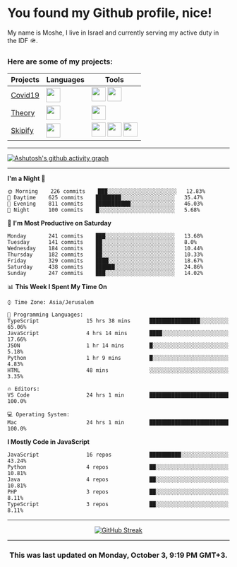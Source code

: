 <h1>You found my Github profile, nice!</h1>
<p>
    My name is Moshe, I live in Israel and currently serving my active duty in the IDF 🪖.
</p>

<h3>Here are some of my projects:</h3>

| Projects                                          | Languages                                                                                   | Tools                                                                                                                                                                                                                                                                       |
| ------------------------------------------------- | ------------------------------------------------------------------------------------------- | --------------------------------------------------------------------------------------------------------------------------------------------------------------------------------------------------------------------------------------------------------------------------- |
| [Covid19](https://github.com/jewishmoses/covid19) | <img height="32" width="32" src="https://unpkg.com/simple-icons@v6/icons/php.svg" />        | <img height="32" width="32" src="https://unpkg.com/simple-icons@v6/icons/laravel.svg" /> <img height="32" width="32" src="https://unpkg.com/simple-icons@v6/icons/livewire.svg" />                                                                                          |
| [Theory](https://github.com/jewishmoses/theory)   | <img height="32" width="32" src="https://unpkg.com/simple-icons@v6/icons/python.svg" />     | <img height="32" width="32" src="https://unpkg.com/simple-icons@v6/icons/django.svg" />                                                                                                                                                                                     |
| [Skipify](https://github.com/jewishmoses/skipify) | <img height="32" width="32" src="https://unpkg.com/simple-icons@v6/icons/javascript.svg" /> | <img height="32" width="32" src="https://unpkg.com/simple-icons@v6/icons/sqlite.svg" /> <img height="32" width="32" src="https://unpkg.com/simple-icons@v6/icons/sequelize.svg" /> <img height="32" width="32" src="https://unpkg.com/simple-icons@v6/icons/express.svg" /> |

<hr />

[![Ashutosh's github activity graph](https://activity-graph.herokuapp.com/graph?username=jewishmoses&theme=github&bg_color=fff&line=216e39&color=000&point=000)](https://github.com/jewishmoses/github-readme-activity-graph)

<hr />

<!--START_SECTION:waka-->
**I'm a Night 🦉** 

```text
🌞 Morning    226 commits    ███░░░░░░░░░░░░░░░░░░░░░░   12.83% 
🌆 Daytime    625 commits    ████████░░░░░░░░░░░░░░░░░   35.47% 
🌃 Evening    811 commits    ███████████░░░░░░░░░░░░░░   46.03% 
🌙 Night      100 commits    █░░░░░░░░░░░░░░░░░░░░░░░░   5.68%

```
📅 **I'm Most Productive on Saturday** 

```text
Monday       241 commits    ███░░░░░░░░░░░░░░░░░░░░░░   13.68% 
Tuesday      141 commits    ██░░░░░░░░░░░░░░░░░░░░░░░   8.0% 
Wednesday    184 commits    ██░░░░░░░░░░░░░░░░░░░░░░░   10.44% 
Thursday     182 commits    ██░░░░░░░░░░░░░░░░░░░░░░░   10.33% 
Friday       329 commits    ████░░░░░░░░░░░░░░░░░░░░░   18.67% 
Saturday     438 commits    ██████░░░░░░░░░░░░░░░░░░░   24.86% 
Sunday       247 commits    ███░░░░░░░░░░░░░░░░░░░░░░   14.02%

```


📊 **This Week I Spent My Time On** 

```text
⌚︎ Time Zone: Asia/Jerusalem

💬 Programming Languages: 
TypeScript               15 hrs 38 mins      ████████████████░░░░░░░░░   65.06% 
JavaScript               4 hrs 14 mins       ████░░░░░░░░░░░░░░░░░░░░░   17.66% 
JSON                     1 hr 14 mins        █░░░░░░░░░░░░░░░░░░░░░░░░   5.18% 
Python                   1 hr 9 mins         █░░░░░░░░░░░░░░░░░░░░░░░░   4.83% 
HTML                     48 mins             ░░░░░░░░░░░░░░░░░░░░░░░░░   3.35%

🔥 Editors: 
VS Code                  24 hrs 1 min        █████████████████████████   100.0%

💻 Operating System: 
Mac                      24 hrs 1 min        █████████████████████████   100.0%

```

**I Mostly Code in JavaScript** 

```text
JavaScript               16 repos            ██████████░░░░░░░░░░░░░░░   43.24% 
Python                   4 repos             ██░░░░░░░░░░░░░░░░░░░░░░░   10.81% 
Java                     4 repos             ██░░░░░░░░░░░░░░░░░░░░░░░   10.81% 
PHP                      3 repos             ██░░░░░░░░░░░░░░░░░░░░░░░   8.11% 
TypeScript               3 repos             ██░░░░░░░░░░░░░░░░░░░░░░░   8.11%

```



<!--END_SECTION:waka-->

<hr />

<div align="center">

[![GitHub Streak](https://github-readme-streak-stats.herokuapp.com?user=jewishmoses&date_format=M%20j%5B%2C%20Y%5D)](https://git.io/streak-stats)

</div>

<hr/>

<div align="center">
    <h3>This was last updated on Monday, October 3, 9:19 PM GMT+3.</h3>
</div>
